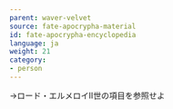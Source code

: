 ```yaml
---
parent: waver-velvet
source: fate-apocrypha-material
id: fate-apocrypha-encyclopedia
language: ja
weight: 21
category:
- person
---
```


→ロード・エルメロイII世の項目を参照せよ

